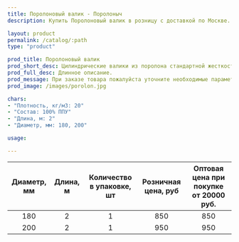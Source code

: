 ```yaml
---
title: Поролоновый валик - Поролоныч
description: Купить Поролоновый валик в розницу с доставкой по Москве.

layout: product
permalink: /catalog/:path
type: "product"

prod_title: Поролоновый валик
prod_short_desc: Цилиндрические валики из поролона стандартной жесткости. Применяются в качестве наполнителя для мебели (валиков, подушек и т.п.)
prod_full_desc: Длинное описание.
prod_message: При заказе товара пожалуйста уточните необходимые параметры (размер и количество).
prod_image: /images/porolon.jpg

chars:
- "Плотность, кг/м3: 20"
- "Состав: 100% ППУ"
- "Длина, м: 2"
- "Диаметр, мм: 180, 200"

usage:

---
```


| Диаметр, мм | Длина, м | Количество в упаковке, шт | Розничная цена, руб | Оптовая цена при покупке от 20000 руб. |
|:-----------:|:---------------:|:-------------------:|:---------------------------:|:-----------------------------------------:|
|180|2|1|850|850|
|200|2|1|950|950|
